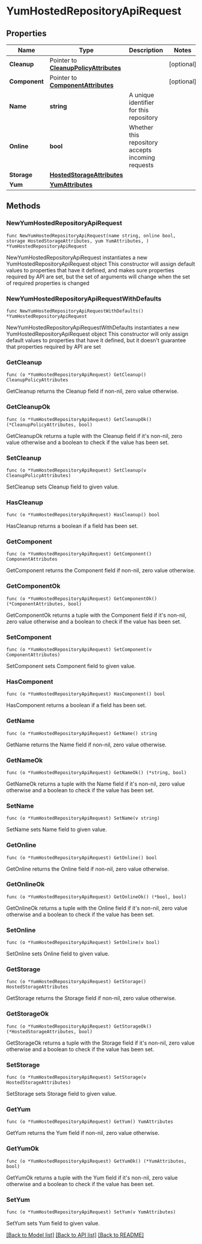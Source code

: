 # YumHostedRepositoryApiRequest

## Properties

Name | Type | Description | Notes
------------ | ------------- | ------------- | -------------
**Cleanup** | Pointer to [**CleanupPolicyAttributes**](CleanupPolicyAttributes.md) |  | [optional] 
**Component** | Pointer to [**ComponentAttributes**](ComponentAttributes.md) |  | [optional] 
**Name** | **string** | A unique identifier for this repository | 
**Online** | **bool** | Whether this repository accepts incoming requests | 
**Storage** | [**HostedStorageAttributes**](HostedStorageAttributes.md) |  | 
**Yum** | [**YumAttributes**](YumAttributes.md) |  | 

## Methods

### NewYumHostedRepositoryApiRequest

`func NewYumHostedRepositoryApiRequest(name string, online bool, storage HostedStorageAttributes, yum YumAttributes, ) *YumHostedRepositoryApiRequest`

NewYumHostedRepositoryApiRequest instantiates a new YumHostedRepositoryApiRequest object
This constructor will assign default values to properties that have it defined,
and makes sure properties required by API are set, but the set of arguments
will change when the set of required properties is changed

### NewYumHostedRepositoryApiRequestWithDefaults

`func NewYumHostedRepositoryApiRequestWithDefaults() *YumHostedRepositoryApiRequest`

NewYumHostedRepositoryApiRequestWithDefaults instantiates a new YumHostedRepositoryApiRequest object
This constructor will only assign default values to properties that have it defined,
but it doesn't guarantee that properties required by API are set

### GetCleanup

`func (o *YumHostedRepositoryApiRequest) GetCleanup() CleanupPolicyAttributes`

GetCleanup returns the Cleanup field if non-nil, zero value otherwise.

### GetCleanupOk

`func (o *YumHostedRepositoryApiRequest) GetCleanupOk() (*CleanupPolicyAttributes, bool)`

GetCleanupOk returns a tuple with the Cleanup field if it's non-nil, zero value otherwise
and a boolean to check if the value has been set.

### SetCleanup

`func (o *YumHostedRepositoryApiRequest) SetCleanup(v CleanupPolicyAttributes)`

SetCleanup sets Cleanup field to given value.

### HasCleanup

`func (o *YumHostedRepositoryApiRequest) HasCleanup() bool`

HasCleanup returns a boolean if a field has been set.

### GetComponent

`func (o *YumHostedRepositoryApiRequest) GetComponent() ComponentAttributes`

GetComponent returns the Component field if non-nil, zero value otherwise.

### GetComponentOk

`func (o *YumHostedRepositoryApiRequest) GetComponentOk() (*ComponentAttributes, bool)`

GetComponentOk returns a tuple with the Component field if it's non-nil, zero value otherwise
and a boolean to check if the value has been set.

### SetComponent

`func (o *YumHostedRepositoryApiRequest) SetComponent(v ComponentAttributes)`

SetComponent sets Component field to given value.

### HasComponent

`func (o *YumHostedRepositoryApiRequest) HasComponent() bool`

HasComponent returns a boolean if a field has been set.

### GetName

`func (o *YumHostedRepositoryApiRequest) GetName() string`

GetName returns the Name field if non-nil, zero value otherwise.

### GetNameOk

`func (o *YumHostedRepositoryApiRequest) GetNameOk() (*string, bool)`

GetNameOk returns a tuple with the Name field if it's non-nil, zero value otherwise
and a boolean to check if the value has been set.

### SetName

`func (o *YumHostedRepositoryApiRequest) SetName(v string)`

SetName sets Name field to given value.


### GetOnline

`func (o *YumHostedRepositoryApiRequest) GetOnline() bool`

GetOnline returns the Online field if non-nil, zero value otherwise.

### GetOnlineOk

`func (o *YumHostedRepositoryApiRequest) GetOnlineOk() (*bool, bool)`

GetOnlineOk returns a tuple with the Online field if it's non-nil, zero value otherwise
and a boolean to check if the value has been set.

### SetOnline

`func (o *YumHostedRepositoryApiRequest) SetOnline(v bool)`

SetOnline sets Online field to given value.


### GetStorage

`func (o *YumHostedRepositoryApiRequest) GetStorage() HostedStorageAttributes`

GetStorage returns the Storage field if non-nil, zero value otherwise.

### GetStorageOk

`func (o *YumHostedRepositoryApiRequest) GetStorageOk() (*HostedStorageAttributes, bool)`

GetStorageOk returns a tuple with the Storage field if it's non-nil, zero value otherwise
and a boolean to check if the value has been set.

### SetStorage

`func (o *YumHostedRepositoryApiRequest) SetStorage(v HostedStorageAttributes)`

SetStorage sets Storage field to given value.


### GetYum

`func (o *YumHostedRepositoryApiRequest) GetYum() YumAttributes`

GetYum returns the Yum field if non-nil, zero value otherwise.

### GetYumOk

`func (o *YumHostedRepositoryApiRequest) GetYumOk() (*YumAttributes, bool)`

GetYumOk returns a tuple with the Yum field if it's non-nil, zero value otherwise
and a boolean to check if the value has been set.

### SetYum

`func (o *YumHostedRepositoryApiRequest) SetYum(v YumAttributes)`

SetYum sets Yum field to given value.



[[Back to Model list]](../README.md#documentation-for-models) [[Back to API list]](../README.md#documentation-for-api-endpoints) [[Back to README]](../README.md)



